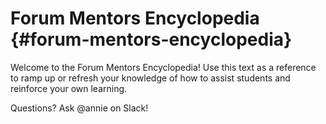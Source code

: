# Forum Mentors Encyclopedia {#forum-mentors-encyclopedia}

Welcome to the Forum Mentors Encyclopedia! Use this text as a reference to ramp up or refresh your knowledge of how to assist students and reinforce your own learning.

Questions? Ask @annie on Slack!